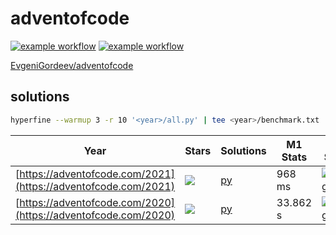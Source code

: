 # adventofcode

[![example workflow](https://github.com/EvgeniGordeev/adventofcode/actions/workflows/ci2021.yaml/badge.svg)](https://github.com/EvgeniGordeev/adventofcode/actions)
[![example workflow](https://github.com/EvgeniGordeev/adventofcode/actions/workflows/ci2020.yaml/badge.svg)](https://github.com/EvgeniGordeev/adventofcode/actions)

[EvgeniGordeev/adventofcode](https://github.com/EvgeniGordeev/adventofcode)

## solutions

```bash
hyperfine --warmup 3 -r 10 '<year>/all.py' | tee <year>/benchmark.txt
```

| Year                                                           | Stars                                                  | Solutions            | M1 Stats | CI Stats                                                                                                                                                                                                             |
|----------------------------------------------------------------|--------------------------------------------------------|----------------------|----------|----------------------------------------------------------------------------------------------------------------------------------------------------------------------------------------------------------------------|
| [https://adventofcode.com/2021](https://adventofcode.com/2021) | ![](https://img.shields.io/badge/stars%20⭐-30-yellow)  | [py](README_2021.md) | 968 ms   | [![badge](https://img.shields.io/endpoint?url=https://gist.githubusercontent.com/EvgeniGordeev/13c6cac3c39702cdcb9cc169b66c3210/raw/runtime-badge-2021.json)](https://github.com/EvgeniGordeev/adventofcode/actions) |
| [https://adventofcode.com/2020](https://adventofcode.com/2020) | ![](https://img.shields.io/badge/stars%20⭐-45-yellow)  | [py](README_2020.md) | 33.862 s | [![badge](https://img.shields.io/endpoint?url=https://gist.githubusercontent.com/EvgeniGordeev/13c6cac3c39702cdcb9cc169b66c3210/raw/runtime-badge-2020.json)](https://github.com/EvgeniGordeev/adventofcode/actions) |



